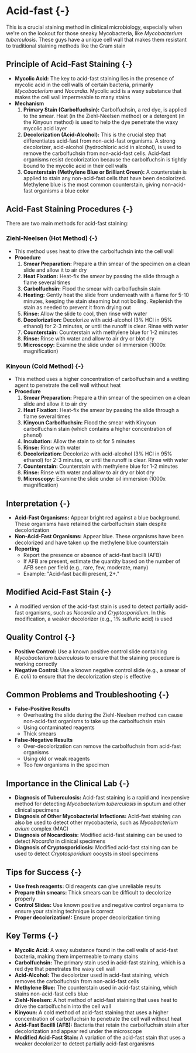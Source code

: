 # Acid-fast {-}

This is a crucial staining method in clinical microbiology, especially when we're on the lookout for those sneaky Mycobacteria, like *Mycobacterium tuberculosis*. These guys have a unique cell wall that makes them resistant to traditional staining methods like the Gram stain

## **Principle of Acid-Fast Staining** {-}

*   **Mycolic Acid:** The key to acid-fast staining lies in the presence of mycolic acid in the cell walls of certain bacteria, primarily *Mycobacterium* and *Nocardia*. Mycolic acid is a waxy substance that makes the cell wall impermeable to many stains
*   **Mechanism**
    1.  **Primary Stain (Carbolfuchsin):** Carbolfuchsin, a red dye, is applied to the smear. Heat (in the Ziehl-Neelsen method) or a detergent (in the Kinyoun method) is used to help the dye penetrate the waxy mycolic acid layer
    2.  **Decolorization (Acid-Alcohol):** This is the crucial step that differentiates acid-fast from non-acid-fast organisms. A strong decolorizer, acid-alcohol (hydrochloric acid in alcohol), is used to remove the carbolfuchsin from non-acid-fast cells. Acid-fast organisms resist decolorization because the carbolfuchsin is tightly bound to the mycolic acid in their cell walls
    3.  **Counterstain (Methylene Blue or Brilliant Green):** A counterstain is applied to stain any non-acid-fast cells that have been decolorized. Methylene blue is the most common counterstain, giving non-acid-fast organisms a blue color

## **Acid-Fast Staining Procedures** {-}

There are two main methods for acid-fast staining:

### **Ziehl-Neelsen (Hot Method)** {-}

*   This method uses heat to drive the carbolfuchsin into the cell wall
*   **Procedure**
    1.  **Smear Preparation:** Prepare a thin smear of the specimen on a clean slide and allow it to air dry
    2.  **Heat Fixation:** Heat-fix the smear by passing the slide through a flame several times
    3.  **Carbolfuchsin:** Flood the smear with carbolfuchsin stain
    4.  **Heating:** Gently heat the slide from underneath with a flame for 5-10 minutes, keeping the stain steaming but not boiling. Replenish the stain as needed to prevent it from drying out
    5.  **Rinse:** Allow the slide to cool, then rinse with water
    6.  **Decolorization:** Decolorize with acid-alcohol (3% HCl in 95% ethanol) for 2-3 minutes, or until the runoff is clear. Rinse with water
    7.  **Counterstain:** Counterstain with methylene blue for 1-2 minutes
    8.  **Rinse:** Rinse with water and allow to air dry or blot dry
    9.  **Microscopy:** Examine the slide under oil immersion (1000x magnification)

### **Kinyoun (Cold Method)** {-}

*   This method uses a higher concentration of carbolfuchsin and a wetting agent to penetrate the cell wall without heat
*   **Procedure**
    1.  **Smear Preparation:** Prepare a thin smear of the specimen on a clean slide and allow it to air dry
    2.  **Heat Fixation:** Heat-fix the smear by passing the slide through a flame several times
    3.  **Kinyoun Carbolfuchsin:** Flood the smear with Kinyoun carbolfuchsin stain (which contains a higher concentration of phenol)
    4.  **Incubation:** Allow the stain to sit for 5 minutes
    5.  **Rinse:** Rinse with water
    6.  **Decolorization:** Decolorize with acid-alcohol (3% HCl in 95% ethanol) for 2-3 minutes, or until the runoff is clear. Rinse with water
    7.  **Counterstain:** Counterstain with methylene blue for 1-2 minutes
    8.  **Rinse:** Rinse with water and allow to air dry or blot dry
    9.  **Microscopy:** Examine the slide under oil immersion (1000x magnification)

## **Interpretation** {-}

*   **Acid-Fast Organisms:** Appear bright red against a blue background. These organisms have retained the carbolfuchsin stain despite decolorization
*   **Non-Acid-Fast Organisms:** Appear blue. These organisms have been decolorized and have taken up the methylene blue counterstain
*   **Reporting**
    *   Report the presence or absence of acid-fast bacilli (AFB)
    *   If AFB are present, estimate the quantity based on the number of AFB seen per field (e.g., rare, few, moderate, many)
    *   Example: "Acid-fast bacilli present, 2+."

## **Modified Acid-Fast Stain** {-}

*   A modified version of the acid-fast stain is used to detect partially acid-fast organisms, such as *Nocardia* and *Cryptosporidium*. In this modification, a weaker decolorizer (e.g., 1% sulfuric acid) is used

## **Quality Control** {-}

*   **Positive Control:** Use a known positive control slide containing *Mycobacterium tuberculosis* to ensure that the staining procedure is working correctly
*   **Negative Control:** Use a known negative control slide (e.g., a smear of *E. coli*) to ensure that the decolorization step is effective

## **Common Problems and Troubleshooting** {-}

*   **False-Positive Results**
    *   Overheating the slide during the Ziehl-Neelsen method can cause non-acid-fast organisms to take up the carbolfuchsin stain
    *   Using contaminated reagents
    *   Thick smears
*   **False-Negative Results**
    *   Over-decolorization can remove the carbolfuchsin from acid-fast organisms
    *   Using old or weak reagents
    *   Too few organisms in the specimen

## **Importance in the Clinical Lab** {-}

*   **Diagnosis of Tuberculosis:** Acid-fast staining is a rapid and inexpensive method for detecting *Mycobacterium tuberculosis* in sputum and other clinical specimens
*   **Diagnosis of Other Mycobacterial Infections:** Acid-fast staining can also be used to detect other mycobacteria, such as *Mycobacterium avium* complex (MAC)
*   **Diagnosis of Nocardiosis:** Modified acid-fast staining can be used to detect *Nocardia* in clinical specimens
*   **Diagnosis of Cryptosporidiosis:** Modified acid-fast staining can be used to detect *Cryptosporidium* oocysts in stool specimens

## **Tips for Success** {-}

*   **Use fresh reagents:** Old reagents can give unreliable results
*   **Prepare thin smears:** Thick smears can be difficult to decolorize properly
*   **Control Slides:** Use known positive and negative control organisms to ensure your staining technique is correct
*   **Proper decolorization!:** Ensure proper decolorization timing

## **Key Terms** {-}

*   **Mycolic Acid:** A waxy substance found in the cell walls of acid-fast bacteria, making them impermeable to many stains
*   **Carbolfuchsin:** The primary stain used in acid-fast staining, which is a red dye that penetrates the waxy cell wall
*   **Acid-Alcohol:** The decolorizer used in acid-fast staining, which removes the carbolfuchsin from non-acid-fast cells
*   **Methylene Blue:** The counterstain used in acid-fast staining, which stains non-acid-fast cells blue
*   **Ziehl-Neelsen:** A hot method of acid-fast staining that uses heat to drive the carbolfuchsin into the cell wall
*   **Kinyoun:** A cold method of acid-fast staining that uses a higher concentration of carbolfuchsin to penetrate the cell wall without heat
*   **Acid-Fast Bacilli (AFB):** Bacteria that retain the carbolfuchsin stain after decolorization and appear red under the microscope
*   **Modified Acid-Fast Stain:** A variation of the acid-fast stain that uses a weaker decolorizer to detect partially acid-fast organisms
